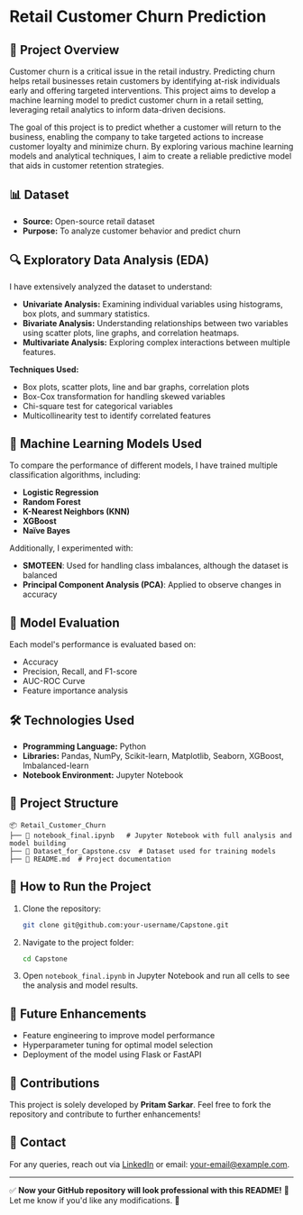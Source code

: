 # Retail Customer Churn Prediction

## 📌 Project Overview
Customer churn is a critical issue in the retail industry. Predicting churn helps retail businesses retain customers by identifying at-risk individuals early and offering targeted interventions. This project aims to develop a machine learning model to predict customer churn in a retail setting, leveraging retail analytics to inform data-driven decisions.

The goal of this project is to predict whether a customer will return to the business, enabling the company to take targeted actions to increase customer loyalty and minimize churn. By exploring various machine learning models and analytical techniques, I aim to create a reliable predictive model that aids in customer retention strategies.

## 📊 Dataset
- **Source:** Open-source retail dataset
- **Purpose:** To analyze customer behavior and predict churn

## 🔍 Exploratory Data Analysis (EDA)
I have extensively analyzed the dataset to understand:
- **Univariate Analysis:** Examining individual variables using histograms, box plots, and summary statistics.
- **Bivariate Analysis:** Understanding relationships between two variables using scatter plots, line graphs, and correlation heatmaps.
- **Multivariate Analysis:** Exploring complex interactions between multiple features.

**Techniques Used:**
- Box plots, scatter plots, line and bar graphs, correlation plots
- Box-Cox transformation for handling skewed variables
- Chi-square test for categorical variables
- Multicollinearity test to identify correlated features

## 🤖 Machine Learning Models Used
To compare the performance of different models, I have trained multiple classification algorithms, including:
- **Logistic Regression**
- **Random Forest**
- **K-Nearest Neighbors (KNN)**
- **XGBoost**
- **Naïve Bayes**

Additionally, I experimented with:
- **SMOTEEN**: Used for handling class imbalances, although the dataset is balanced
- **Principal Component Analysis (PCA)**: Applied to observe changes in accuracy

## 🚀 Model Evaluation
Each model's performance is evaluated based on:
- Accuracy
- Precision, Recall, and F1-score
- AUC-ROC Curve
- Feature importance analysis

## 🛠 Technologies Used
- **Programming Language:** Python
- **Libraries:** Pandas, NumPy, Scikit-learn, Matplotlib, Seaborn, XGBoost, Imbalanced-learn
- **Notebook Environment:** Jupyter Notebook

## 📂 Project Structure
```
📦 Retail_Customer_Churn
├── 📄 notebook_final.ipynb   # Jupyter Notebook with full analysis and model building
├── 📄 Dataset_for_Capstone.csv  # Dataset used for training models
├── 📄 README.md  # Project documentation
```

## 🎯 How to Run the Project
1. Clone the repository:
   ```sh
   git clone git@github.com:your-username/Capstone.git
   ```
2. Navigate to the project folder:
   ```sh
   cd Capstone
   ```
3. Open `notebook_final.ipynb` in Jupyter Notebook and run all cells to see the analysis and model results.

## 🚀 Future Enhancements
- Feature engineering to improve model performance
- Hyperparameter tuning for optimal model selection
- Deployment of the model using Flask or FastAPI

## 🤝 Contributions
This project is solely developed by **Pritam Sarkar**. Feel free to fork the repository and contribute to further enhancements!

## 📧 Contact
For any queries, reach out via [LinkedIn](https://www.linkedin.com/in/your-profile) or email: your-email@example.com.

---

✅ **Now your GitHub repository will look professional with this README!** 🎉 Let me know if you'd like any modifications. 🚀

